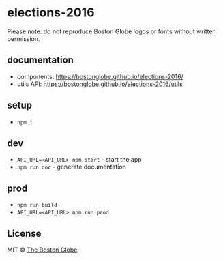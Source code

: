 # elections-2016

Please note: do not reproduce Boston Globe logos or fonts without written permission.

## documentation

- components: <https://bostonglobe.github.io/elections-2016/>
- utils API: <https://bostonglobe.github.io/elections-2016/utils>

## setup

-   `npm i`

## dev

-   `API_URL=<API_URL> npm start` - start the app
-   `npm run doc` - generate documentation

## prod

-   `npm run build`
-   `API_URL=<API_URL> npm run prod`

## License

MIT © [The Boston Globe](http://github.com/BostonGlobe)
